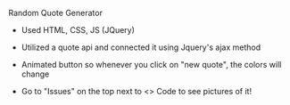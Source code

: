 Random Quote Generator
   * Used HTML, CSS, JS (JQuery)
   * Utilized a quote api and connected it using Jquery's ajax method
   * Animated button so whenever you click on "new quote", the colors will change

   * Go to "Issues" on the top next to <> Code to see pictures of it!

